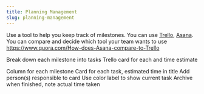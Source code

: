 ```yaml
---
title: Planning Management
slug: planning-management
---
```


Use a tool to help you keep track of milestones. You can use [Trello](), [Asana]().
You can compare and decide which tool your team wants to use https://www.quora.com/How-does-Asana-compare-to-Trello



Break down each milestone into tasks
Trello card for each and time estimate

Column for each milestone
Card for each task, estimated time in title
Add person(s) responsible to card
Use color label to show current task
Archive when finished, note actual time taken

